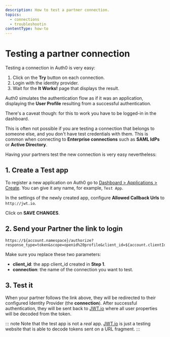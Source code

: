 ```yaml
---
description: How to test a partner connection.
topics:
  - connections
  - troubleshootin
contentType: how-to
---
```

# Testing a partner connection

Testing a connection in Auth0 is very easy: 

1. Click on the __Try__ button on each connection.
1. Login with the identity provider.
1. Wait for the __It Works!__ page that displays the result. 

Auth0 simulates the authentication flow as if it was an application, displaying the __User Profile__ resulting from a successful authentication.

There's a caveat though: for this to work you have to be logged-in in the dashboard.

This is often not possible if you are testing a connection that belongs to someone else, and you don't have test credentials with them. This is common when connecting to __Enterprise connections__ such as __SAML IdPs__ or __Active Directory__. 

Having your partners test the new connection is very easy nevertheless:

## 1. Create a Test app

To register a new application on Auth0 go to [Dashboard > Applications > Create](${manage_url}/#/applications/create). You can give it any name, for example, `Test App`.

In the settings of the newly created app, configure __Allowed Callback Urls__ to `http://jwt.io`.

Click on __SAVE CHANGES__.

## 2. Send your Partner the link to login

```text
https://${account.namespace}/authorize?response_type=token&scope=openid%20profile&client_id=${account.clientId}&redirect_uri=http://jwt.io&connection=THE_CONNECTION_YOU_WANT_TO_TEST
```

Make sure you replace these two parameters:

* __client_id__: the app client_id created in __Step 1__.
* __connection__: the name of the connection you want to test.

## 3. Test it

When your partner follows the link above, they will be redirected to their configured Identity Provider (the __connection__). After successful authentication, they will be sent back to [JWT.io](http://jwt.io) where all user properties will be decoded from the token. 

::: note
Note that the test app is not a _real_ app. [JWT.io](http://jwt.io) is just a testing website that is able to decode tokens sent on a URL fragment.
:::